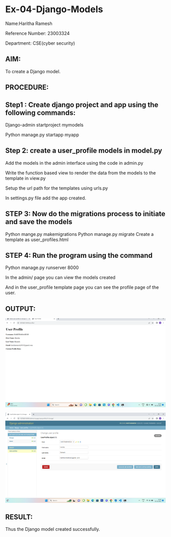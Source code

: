 # Ex-04-Django-Models

Name:Haritha Ramesh

Reference Number: 23003324

Department: CSE(cyber security)

## AIM:
To create a Django model.
## PROCEDURE:
## Step1 : Create django project and app using the following commands:

Django-admin startproject mymodels

Python manage.py startapp myapp

## Step 2: create a user_profile models in model.py



Add the models in the admin interface using the code in admin.py



Write the function based view to render the data from the models to the template in view.py


Setup the url path for the templates using urls.py



In settings.py file add the app created.

## STEP 3: Now do the migrations process to initiate and save the models

Python mange.py makemigrations
Python manage.py migrate
Create a template as user_profiles.html


## STEP 4: Run the program using the command

Python manage.py runserver 8000

In the admin/ page you can view the models created

And  in the user_profile template page you can see the profile page of the user.

## OUTPUT:



![Alt text](<Screenshot 2023-11-10 115340.png>)




![Alt text](models.png)
## RESULT:
Thus the Django model created successfully.
